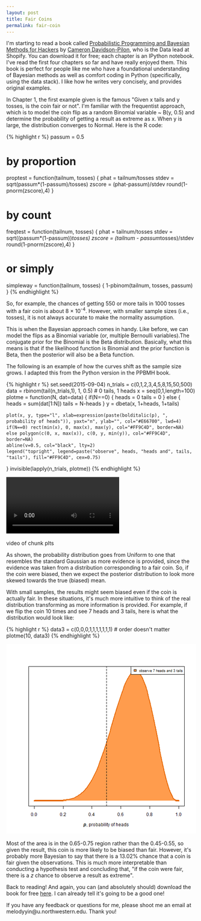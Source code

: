 ```yaml
---
layout: post
title: Fair Coins
permalink: fair-coin
---
```


I'm starting to read a book called [Probabilistic Programming and Bayesian Methods for Hackers](https://github.com/CamDavidsonPilon/Probabilistic-Programming-and-Bayesian-Methods-for-Hackers) by [Cameron Davidson-Pilon](https://twitter.com/Cmrn_DP), who is the Data lead at Shopify. You can download it for free; each chapter is an IPython notebook. I've read the first four chapters so far and have really enjoyed them. This book is perfect for people like me who have a foundational understanding of Bayesian methods as well as comfort coding in Python (specifically, using the data stack). I like how he writes very concisely, and provides original examples. 

In Chapter 1, the first example given is the famous "Given x tails and y tosses, is the coin fair or not". I'm familiar with the frequentist approach, which is to model the coin flip as a random Binomial variable ~ B(y, 0.5) and determine the probability of getting a result as extreme as x. When y is large, the distribution converges to Normal. Here is the R code: 

{% highlight r %}
passum = 0.5
# by proportion
proptest = function(tailnum, tosses) {
	phat = tailnum/tosses
	stdev = sqrt(passum*(1-passum)/tosses)
	zscore = (phat-passum)/stdev 
	round(1-pnorm(zscore),4)
}  
# by count
freqtest = function(tailnum, tosses) {
	phat = tailnum/tosses
	stdev = sqrt((passum*(1-passum))*tosses)
	zscore = (tailnum - passum*tosses)/stdev
	round(1-pnorm(zscore),4)
}
# or simply
simpleway = function(tailnum, tosses) {
	1-pbinom(tailnum, tosses, passum)	
}
{% endhighlight %}

So, for example, the chances of getting 550 or more tails in 1000 tosses with a fair coin is about 8 &times; 10<sup>-4</sup>. However, with smaller sample sizes (i.e., tosses), it is not always accurate to make the normality assumption. 

This is when the Bayesian approach comes in handy. Like before, we can model the flips as a Binomial variable (or, multiple Bernoulli variables).The conjugate prior for the Binomial is the Beta distribution. Basically, what this means is that if the likelihood function is Binomial and the prior function is Beta, then the posterior will also be a Beta function. 

The following is an example of how the curves shift as the sample size grows. I adapted this from the Python version in the PPBMH book. 

{% highlight r %}
set.seed(2015-09-04)
n_trials = c(0,1,2,3,4,5,8,15,50,500)
data = rbinom(tail(n_trials,1), 1, 0.5) # 0 tails, 1 heads
x = seq(0,1,length=100)
plotme = function(N, dat=data) {
    if(N==0) { 
        heads = 0 
        tails = 0
    } else { 
        heads = sum(dat[1:N])
        tails = N-heads
    }
    y = dbeta(x, 1+heads, 1+tails)

    plot(x, y, type="l", xlab=expression(paste(bolditalic(p), ", probability of heads")), yaxt="n", ylab="", col="#E66700", lwd=4)
    if(N==0) rect(min(x), 0, max(x), max(y), col="#FF9C4D", border=NA)
    else polygon(c(0, x, max(x)), c(0, y, min(y)), col="#FF9C4D", border=NA)
    abline(v=0.5, col="black", lty=2)
    legend("topright", legend=paste("observe", heads, "heads and", tails, "tails"), fill="#FF9C4D", cex=0.75)
}
invisible(lapply(n_trials, plotme))
{% endhighlight %}

<video   controls loop><source src="etc/plts-.webm" /><p>video of chunk plts</p></video>

As shown, the probability distribution goes from Uniform to one that resembles the standard Gaussian as more evidence is provided, since the evidence was taken from a distribution corresponding to a fair coin. So, if the coin were biased, then we expect the posterior distribution to look more skewed towards the true (biased) mean.

With small samples, the results might seem biased even if the coin is actually fair. In these situations, it's much more intuitive to think of the real distribution transforming as more information is provided. For example, if we flip the coin 10 times and see 7 heads and 3 tails, here is what the distribution would look like: 

{% highlight r %}
data3 = c(0,0,0,1,1,1,1,1,1,1) # order doesn't matter 
plotme(10, data3)
{% endhighlight %}

![plot of chunk fewtosses](etc/fewtosses-1.png) 

Most of the area is in the 0.65-0.75 region rather than the 0.45-0.55, so given the result, this coin is more likely to be biased than fair. However, it's probably more Bayesian to say that there is a 13.02% chance that a coin is fair given the observations. This is much more interpretable than conducting a hypothesis test and concluding that, "if the coin were fair, there is a *z* chance to observe a result as extreme". 

Back to reading! And again, you can (and absolutely should) download the book for free [here](https://github.com/CamDavidsonPilon/Probabilistic-Programming-and-Bayesian-Methods-for-Hackers). I can already tell it's going to be a good one! 

<p class="message">If you have any feedback or questions for me, please shoot me an email at melodyyin@u.northwestern.edu. Thank you!</p>
